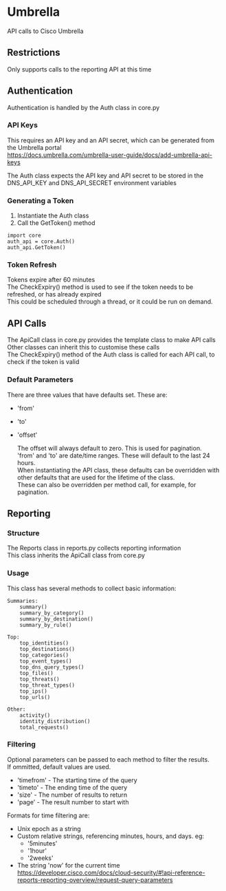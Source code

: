 # Umbrella
API calls to Cisco Umbrella

## Restrictions
  Only supports calls to the reporting API at this time

## Authentication
  Authentication is handled by the Auth class in core.py

### API Keys
  This requires an API key and an API secret, which can be generated from the Umbrella portal  
  https://docs.umbrella.com/umbrella-user-guide/docs/add-umbrella-api-keys

  The Auth class expects the API key and API secret to be stored in the DNS_API_KEY and DNS_API_SECRET environment variables  

### Generating a Token
  1. Instantiate the Auth class
  2. Call the GetToken() method

```
import core
auth_api = core.Auth()
auth_api.GetToken()
```

### Token Refresh
  Tokens expire after 60 minutes  
  The CheckExpiry() method is used to see if the token needs to be refreshed, or has already expired  
  This could be scheduled through a thread, or it could be run on demand.  

## API Calls
  The ApiCall class in core.py provides the template class to make API calls  
  Other classes can inherit this to customise these calls  
  The CheckExpiry() method of the Auth class is called for each API call, to check if the token is valid  

### Default Parameters
  There are three values that have defaults set. These are:
* 'from'
* 'to'
* 'offset'

  The offset will always default to zero. This is used for pagination.  
  'from' and 'to' are date/time ranges. These will default to the last 24 hours.  
  When instantiating the API class, these defaults can be overridden with other defaults that are used for the lifetime of the class.  
  These can also be overridden per method call, for example, for pagination.  
  

## Reporting
### Structure
  The Reports class in reports.py collects reporting information  
  This class inherits the ApiCall class from core.py  

### Usage
  This class has several methods to collect basic information:
  
    Summaries:
        summary()
        summary_by_category()
        summary_by_destination()
        summary_by_rule()

    Top:
        top_identities()
        top_destinations()
        top_categories()
        top_event_types()
        top_dns_query_types()
        top_files()
        top_threats()
        top_threat_types()
        top_ips()
        top_urls()

    Other:
        activity()
        identity_distribution()
        total_requests()

### Filtering
  Optional parameters can be passed to each method to filter the results.  
  If ommitted, default values are used.  
* 'timefrom' - The starting time of the query  
* 'timeto' - The ending time of the query  
* 'size' - The number of results to return  
* 'page' - The result number to start with  

Formats for time filtering are:
* Unix epoch as a string
* Custom relative strings, referencing minutes, hours, and days. eg:  
  - '5minutes'
  - '1hour'
  - '2weeks'
* The string 'now' for the current time  
  https://developer.cisco.com/docs/cloud-security/#!api-reference-reports-reporting-overview/request-query-parameters
  
